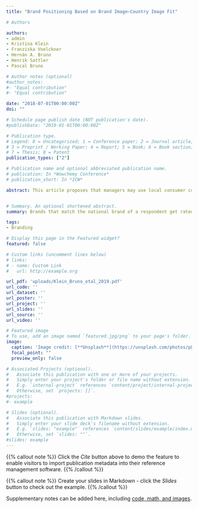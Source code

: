 ```yaml
---
title: "Brand Positioning Based on Brand Image–Country Image Fit"

# Authors

authors:
- admin
- Kristina Klein
- Franziska Voelckner
- Hernán A. Bruno
- Henrik Sattler
- Pascal Bruno

# Author notes (optional)
#author_notes:
#- "Equal contribution"
#- "Equal contribution"

date: "2018-07-01T00:00:00Z"
doi: ""

# Schedule page publish date (NOT publication's date).
#publishDate: "2019-01-01T00:00:00Z"

# Publication type.
# Legend: 0 = Uncategorized; 1 = Conference paper; 2 = Journal article;
# 3 = Preprint / Working Paper; 4 = Report; 5 = Book; 6 = Book section;
# 7 = Thesis; 8 = Patent
publication_types: ["2"]

# Publication name and optional abbreviated publication name.
# publication: In *Wowchemy Conference*
# publication_short: In *ICW*

abstract: This article proposes that managers may use local consumer culture (LCC), or the culture of one’s home country, in their brand-building activities by adapting the brand’s positioning to the country image the brand targets. It introduces the concept of brand image–country image (BICI) fit, which measures the extent to which consumers in a specific country perceive a brand image as being congruent with their home country’s image. Using more than 350,000 brand-respondent observations across three countries, we develop and empirically illustrate a multi-attribute methodology for operationalizing BICI fit and provide robust evidence that BICI fit is positively associated with consumers’ brand evaluations. A large number of validity and robustness tests supports the proposed BICI fit metric and the findings derived from it. For example, we find that age, education, gender (female), and need for structure enhance the BICI fit effect, while materialism diminishes it. Furthermore, BICI fit matters more in categories that are closely tied to a local cultural context or that are characterized by high purchase risk. Given its multi-attribute nature, the proposed BICI fit metric identifies concrete image attributes and thereby provides managers an effective way to develop or revise LCC positioning plans for their brands.


# Summary. An optional shortened abstract.
summary: Brands that match the national brand of a respondent get rated higher

tags:
- Branding

# Display this page in the Featured widget?
featured: false

# Custom links (uncomment lines below)
# links:
# - name: Custom Link
#   url: http://example.org

url_pdf: 'uploads/Klein_Bruno_etal_2019.pdf'
url_code: ''
url_dataset: ''
url_poster: ''
url_project: ''
url_slides: ''
url_source: ''
url_video: ''

# Featured image
# To use, add an image named `featured.jpg/png` to your page's folder. 
image:
  caption: 'Image credit: [**Unsplash**](https://unsplash.com/photos/pLCdAaMFLTE)'
  focal_point: ""
  preview_only: false

# Associated Projects (optional).
#   Associate this publication with one or more of your projects.
#   Simply enter your project's folder or file name without extension.
#   E.g. `internal-project` references `content/project/internal-project/index.md`.
#   Otherwise, set `projects: []`.
#projects:
#- example

# Slides (optional).
#   Associate this publication with Markdown slides.
#   Simply enter your slide deck's filename without extension.
#   E.g. `slides: "example"` references `content/slides/example/index.md`.
#   Otherwise, set `slides: ""`.
#slides: example
---
```


{{% callout note %}}
Click the *Cite* button above to demo the feature to enable visitors to import publication metadata into their reference management software.
{{% /callout %}}

{{% callout note %}}
Create your slides in Markdown - click the *Slides* button to check out the example.
{{% /callout %}}

Supplementary notes can be added here, including [code, math, and images](https://wowchemy.com/docs/writing-markdown-latex/).
